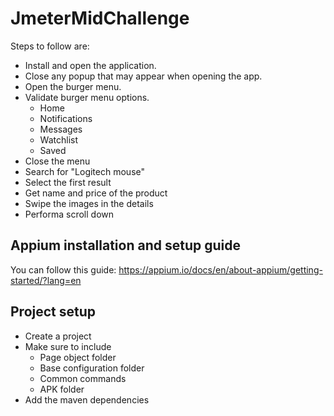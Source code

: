 # JmeterMidChallenge
Steps to follow are:

* Install and open the application.
* Close any popup that may appear when opening the app.
* Open the burger menu.
* Validate burger menu options.
  * Home
  * Notifications
  * Messages
  * Watchlist
  * Saved
* Close the menu
* Search for "Logitech mouse"
* Select the first result
* Get name and price of the product
* Swipe the images in the details
* Performa scroll down


## Appium installation and setup guide
You can follow this guide: https://appium.io/docs/en/about-appium/getting-started/?lang=en

## Project setup
* Create a project
* Make sure to include
  * Page object folder
  * Base configuration folder
  * Common commands
  * APK folder
* Add the maven dependencies
